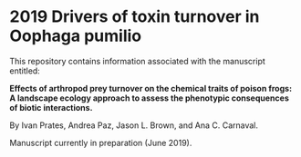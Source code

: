 # 2019 Drivers of toxin turnover in Oophaga pumilio

This repository contains information associated with the manuscript entitled:

**Effects of arthropod prey turnover on the chemical traits of poison frogs: A landscape ecology approach to assess the phenotypic consequences of biotic interactions.**

By Ivan Prates, Andrea Paz, Jason L. Brown, and Ana C. Carnaval.

Manuscript currently in preparation (June 2019).
